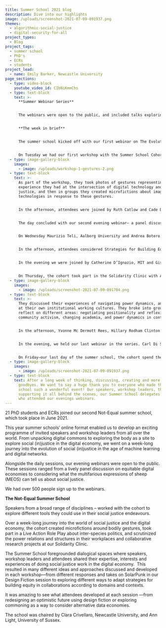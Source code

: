 ```yaml
---
title: Summer School 2021 blog
description: Dive into our highlights
image: /uploads/screenshot-2021-07-09-091937.png
themes:
  - algorithmic-social-justice
  - digital-security-for-all
project_types:
  - Blog
project_tags:
  - summer school
  - PhD's
  - ECRs
  - students
project_lead:
  - name: Emily Barker, Newcastle University
page_sections:
  - type: video-block
    youtube_video_id: CIbNiKmmChs
  - type: text-block
    text: >-
      **Summer Webinar Series**


      The webinars were open to the public, and included talks exploring Machine Learning data pipeline, the seven principles of data feminism and eliciting alternative economies using speculative co-design.


      **The week in brief**


      The summer school kicked off with our first webinar on The Evolution of Social Justice in the Age of Digital Networks and Machine Learning. We invited guest speakers Irina Shklovski, University of Copenhagen, Michael Muller, IBM and Prof Lorna McGregor, Human Rights Centre, Essex University to help us explore AI as relational infrastructure, the ‘life’ of data and human right implications of digital transformations.


      On Tuesday we had our first workshop with the Summer School Cohort, where we explored the body as a site of social (in)justice with Cally Gatehouse, Northumbria University. The summer school attendees considered how digital technologies and economies shape bodies in ways that both reinforce and reconfigure inequalities.
  - type: image-gallery-block
    images:
      - image: /uploads/workshop-1-gestures-2.png
  - type: text-block
    text: >-
      As part of the workshop, they took photos of gestures representing an
      experience they had at the intersection of digital technology and social
      justice, and then in groups they created microfictions about imaginary
      technologies in response to these gestures.


      In the afternoon, attendees were joined by Ruth Catlow and Cade Diehm, Furtherfield who introduced the cohort to The Treaty of Finsbury Park 2025, a Live Action Role Play game facilitating inter-species politics. They were asked to choose their more-than-human mentor, don a digital mask and join the first multi-species people’s assembly.


      The day concluded with our second evening webinar— a panel discussion on Equitable Digital Economies, with Tawanna Dillahunt, University of Michigan’s School of Information (UMSI), Pitso Tsibolane, University of Cape Town, Ann Light, University of Sussex, Maurizio Teli, Alborg University & Ruth Catlow, Furtherfield.


      On Wednesday Maurizio Teli, Aalborg University and Andrea Botero, Aalto University started the day with a workshop on Creating and Sustaining Digital Commons. They used [a pluriversal slide-deck created at the Participatory Design Conference 2020](https://zenodo.org/record/4117771#.YPAXwehKiUk) to foster discussions on collaborative efforts involving people with different interests, skills, and backgrounds but united by a shared curiosity on commoning and design. The workshop explored the relevance of the commons for Participatory Design, and as a way of practicing being and making together.


      In the afternoon, attendees considered Strategies for Building Equity in Collaborations, working in groups exploring how to collaborate across different sectors.


      In the evening we were joined by Catherine D’Ignazio, MIT and Giselle Cory, DataKind who presented talk on data science for social justice. Catherine D’Ignazio discussed the seven principles of Data Feminism explaining how feminist thinking can be operationalized in order to imagine more ethical and equitable data practices. Giselle Cory talked about real-life case studies drawing from the work of DataKind supporting social change organisations use data science.


      On Thursday, the cohort took part in the Solidarity Clinic with Angelika Strohmayer, Northumbria University, Vasilis Vlachokyriakos, Newcastle University, Ann Light, University of Sussex and Clara Crivellaro, Newcastle University.
  - type: image-gallery-block
    images:
      - image: /uploads/screenshot-2021-07-09-091704.png
  - type: text-block
    text: >-
      They discussed their experiences of navigating power dynamics, and looked
      at their own institutional working cultures. They broke into groups to
      reflect on different areas: negotiating positionality and reflexity,
      community activism, changing academia, and power dynamics in context.


      In the afternoon, Yvonne Mc Dermott Rees, Hillary Rodham Clinton School of Law, Swansea University and Friedhelm Weinberg, HURIDOCS led a workshop on the benefits and challenges of collective intelligence for human rights.


      In the evening, we held our last webinar in the series. Carl Di Salvo, Georgia Institute of Technology, Al Robertson, Fiction Writer and Sarah Naomi Lee, Plenty Productions, took us on a journey to explore creative responses to previous evenings webinars in the form of sheep facial expressions and sci-fi stories; and how experimentation can be used as a means of cultivating and sustaining imagination for social action and social change.


      On Friday—our last day of the summer school, the cohort spend the day learning about design fictions with Joe Lindley, Lancaster University and Miriam Sturdee, Lancaster University. The groups created exhibitions for the museum of SolarPunk.
  - type: image-gallery-block
    images:
      - image: /uploads/screenshot-2021-07-09-091937.png
  - type: text-block
    text: After a long week of thinking, discussing, creating and more – we said our
      goodbyes. We want to say a huge thank you to everyone who made this summer
      school such a wonderful event! Our speakers, workshop leaders, the team
      supporting it all behind the scenes, our Summer School delegates and those
      who attended our evenings webinars.
---
```

21 PhD students and ECRs joined our second Not-Equal summer school, which took place in June 2021.

This year summer schools’ online format enabled us to develop an exciting programme of invited speakers and workshop leaders from all over the world. From unpacking digital commons to exploring the body as a site to explore social (in)justice in the digital economy, we went on a week-long journey into the evolution of social (in)justice in the age of machine learning and digital networks.

Alongside the daily sessions, our evening webinars were open to the public. These sessions ranged from a lively panel discussion on equitable digital economies to considering what the multifarious expressions of sheep (MEOS) can tell us about social justice.

We had over 500 people sign up to the webinars.

**The Not-Equal Summer School**

Speakers from a broad range of disciplines – worked with the cohort to explore different tools they could use in their social justice endeavours.

Over a week-long journey into the world of social justice and the digital economy, the cohort created microfictions around bodily gestures, took part in a Live Action Role Play about inter-species politics, and scrutinized the power relations and structures in their workplaces and collaborative research projects at our Solidarity Clinic.

The Summer School foregrounded dialogical spaces where speakers, workshop leaders and attendees shared their expertise, interests and experiences of doing social justice work in the digital economy.  This resulted in many different ideas and approaches discussed and developed in each workshop—from different responses and takes on SolarPunk in our Design Fiction session to exploring different ways to adapt strategies for building equity in collaborations according to domains and contexts.

It was amazing to see what attendees developed at each session —from redesigning an optimistic future using design fiction or exploring commoning as a way to consider alternative data economies.

The school was chaired by Clara Crivellaro, Newcastle University, and Ann Light, University of Sussex.